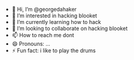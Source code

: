 - 👋 Hi, I’m @georgedahaker
- 👀 I’m interested in hacking blooket
- 🌱 I’m currently learning how to hack
- 💞️ I’m looking to collaborate on hacking blooket
- 📫 How to reach me dont
- 😄 Pronouns: ...
- ⚡ Fun fact: i like to play the drums

<!---
georgedahaker/georgedahaker is a ✨ special ✨ repository because its `README.md` (this file) appears on your GitHub profile.
You can click the Preview link to take a look at your changes.
--->
